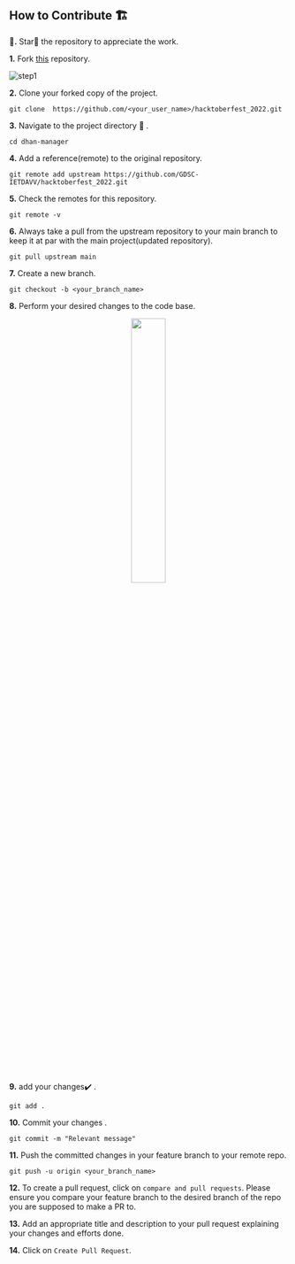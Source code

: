 ## How to Contribute 🏗

**🌟.**  Star🌟 the repository to appreciate the work.



**1.**  Fork [this](https://github.com/GDSC-IETDAVV/hacktoberfest_2022.git) repository.

![step1](https://user-images.githubusercontent.com/72425181/122670266-be43ee80-d1de-11eb-9330-8d07ce2bd7ab.png)

**2.**  Clone your forked copy of the project.

```
git clone  https://github.com/<your_user_name>/hacktoberfest_2022.git
```

**3.** Navigate to the project directory :file_folder: .

```
cd dhan-manager
```

**4.** Add a reference(remote) to the original repository.

```
git remote add upstream https://github.com/GDSC-IETDAVV/hacktoberfest_2022.git 
```

**5.** Check the remotes for this repository.

```
git remote -v
```


**6.** Always take a pull from the upstream repository to your main branch to keep it at par with the main project(updated repository).

```
git pull upstream main
```

**7.** Create a new branch.

```
git checkout -b <your_branch_name>
```

**8.** Perform your desired changes to the code base.

<p align="center"><img width=35% src="https://media2.giphy.com/media/L1R1tvI9svkIWwpVYr/giphy.gif?cid=ecf05e47pzi2rpig0vc8pjusra8hiai1b91zgiywvbubu9vu&rid=giphy.gif"></p>

**9.** add your changes:heavy_check_mark: .

```
git add . 
```

**10.** Commit your changes .

```
git commit -m "Relevant message"
```

**11.** Push the committed changes in your feature branch to your remote repo.

```
git push -u origin <your_branch_name>
```

**12.** To create a pull request, click on `compare and pull requests`. Please ensure you compare your feature branch to the desired branch of the repo you are supposed to make a PR to.

**13.** Add an appropriate title and description to your pull request explaining your changes and efforts done.

**14.** Click on `Create Pull Request`.
